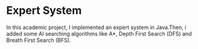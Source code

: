 # Expert System 
In this academic project, I implemented an expert system in Java.Then, i added some AI searching algorithms like A*, Depth First Search (DFS) and Breath First Search (BFS). 
